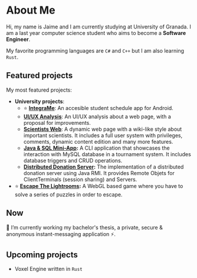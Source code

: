 # About Me
Hi, my name is Jaime and I am currently studying at University of Granada. I am a last year computer science student who aims to become a **Software Engineer**.

My favorite programming languages are ```C#``` and ```C++``` but I am also learning ```Rust```.

## Featured projects
My most featured projects:
- **University projects**:
    - ⭐ **[IntegraMe](https://github.com/JaimeUGR/IntegraMe)**: An accesible student schedule app for Android.
    - **[UI/UX Analysis](https://github.com/JaimeUGR/DIU_UwUchads)**: An UI/UX analysis about a web page, with a proposal for improvements.
    - **[Scientists Web](https://github.com/JaimeUGR/SIBW_Cientificos)**: A dynamic web page with a wiki-like style about important scientists. It includes a full user system with privileges, comments, dynamic content edition and many more features.
    - **[Java & SQL Mini-App](https://github.com/JaimeUGR/DDSI_P3):** A CLI application that showcases the interaction with MySQL database in a tournament system. It includes database triggers and CRUD operations.
    - **[Distributed Donation Server](https://github.com/JaimeUGR/Distributed-Donation-Server):** The implementation of a distributed donation server using Java RMI. It provides Remote Objets for ClientTerminals (session sharing) and Servers.
- ⭐ **[Escape The Lightrooms](https://github.com/JaimeUGR/EscapeTheLightrooms):** A WebGL based game where you have to solve a series of puzzles in order to escape.

## Now
🔭 I’m currently working my bachelor's thesis, a private, secure & anonymous instant-messaging application ⚡.

## Upcoming projects
- Voxel Engine written in ```Rust```

<!--### Hi there 👋

<!--
**JaimeUGR/JaimeUGR** is a ✨ _special_ ✨ repository because its `README.md` (this file) appears on your GitHub profile.

Here are some ideas to get you started:

- 🔭 I’m currently working on ...
- 🌱 I’m currently learning ...
- 👯 I’m looking to collaborate on ...
- 🤔 I’m looking for help with ...
- 💬 Ask me about ...
- 📫 How to reach me: ...
- 😄 Pronouns: ...
- ⚡ Fun fact: ...
-->
